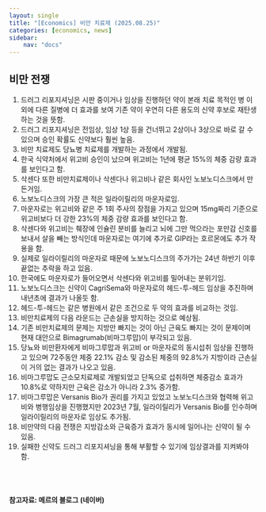 ```yaml
---
layout: single
title: "[Economics] 비만 치료제 (2025.08.25)"
categories: [economics, news]
sidebar:
    nav: "docs"
---
```


## 비만 전쟁
1. 드러그 리포지셔닝은 시판 중이거나 임상을 진행하던 약이 본래 치료 목적인 병 이외에 다른 질병에 더 효과를 보여 기존 약이 우연히 다른 용도의 신약 후보로 재탄생하는 것을 뜻함.
1. 드러그 리포지셔닝은 전임상, 임상 1상 등을 건너뛰고 2상이나 3상으로 바로 갈 수 있으며 승인 확률도 신약보다 훨씬 높음.
1. 비만 치료제도 당뇨병 치료제를 개발하는 과정에서 개발됨.
1. 한국 식약처에서 위고비 승인이 났으며 위고비는 1년에 평균 15%의 체중 감량 효과를 보인다고 함.
1. 삭센다 또한 비만치료제이나 삭센다나 위고비나 같은 회사인 노보노디스크에서 만든거임.
1. 노보노디스크의 가장 큰 적은 일라이릴리의 마운자로임.
1. 마운자로는 위고비와 같은 주 1회 주사의 장점을 가지고 있으며 15mg짜리 기준으로 위고비보다 더 강한 23%의 체중 감량 효과를 보인다고 함.
1. 삭센다와 위고비는 췌장에 인슐린 분비를 늘리고 뇌에 그만 먹으라는 포만감 신호를 보내서 살을 빼는 방식인데 마운자로는 여기에 추가로 GIP라는 호르몬에도 추가 작용을 함.
1. 실제로 일라이릴리의 마운자로 때문에 노보노디스크의 주가가는 24년 하반기 이후 끝없는 추락을 하고 있음.
1. 한국에도 마운자로가 들어오면서 삭센다와 위고비를 밀어내는 분위기임.
1. 노보노디스크는 신약이 CagriSema와 마운자로의 헤드-투-헤드 임상을 추진하며 내년초에 결과가 나올듯 함.
1. 헤드-투-헤드는 같은 병원에서 같은 조건으로 두 약의 효과를 비교하는 것임.
1. 비만치료제의 다음 라운드는 근손실을 방지하는 것으로 예상됨.
1. 기존 비만치료제의 문제는 지방만 빠지는 것이 아닌 근육도 빠지는 것이 문제이며 현재 대안으로 Bimagrumab(비마그루맙)이 부각되고 있음.
1. 당뇨와 비만환자에게 비마그루맙과 위고비 or 마운자로의 동시섭취 임상을 진행하고 있으며 72주동안 제중 22.1% 감소 및 감소된 체중의 92.8%가 지방이라 근손실이 거의 없는 결과가 나오고 있음.
1. 비마그루맙도 근소모치료제로 개발되었고 단독으로 섭취하면 체중감소 효과가 10.8%로 약하지만 근육은 감소가 아니라 2.3% 증가함.
1. 비마그루맙은 Versanis Bio가 권리를 가지고 있었고 노보노디스크와 협력해 위고비와 병행임상을 진행했지만 2023년 7월, 일라이릴리가 Versanis Bio를 인수하며 일라이릴리의 마운자로 임상도 추가됨.
1. 비만약의 다음 전쟁은 지방감소와 근육증가 효과가 동시에 일어나는 신약이 될 수 있음.
1. 실패한 신약도 드러그 리포지셔닝을 통해 부활할 수 있기에 임상결과를 지켜봐야 함.



<br/>
<br/>

#### 참고자료: 메르의 블로그 (네이버)